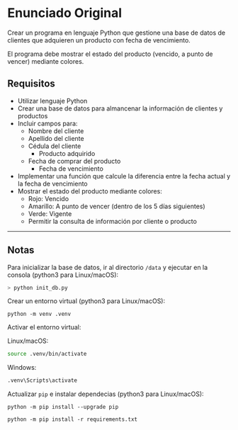 # Enunciado Original

Crear un programa en lenguaje Python que gestione una base de datos de clientes
que adquieren un producto con fecha de vencimiento.

El programa debe mostrar el estado del producto (vencido, a punto de vencer)
mediante colores.

## Requisitos

- Utilizar lenguaje Python
- Crear una base de datos para almancenar la información de clientes y productos
- Incluir campos para:
  - Nombre del cliente
  - Apellido del cliente
  - Cédula del cliente
    - Producto adquirido
  - Fecha de comprar del producto
    - Fecha de vencimiento
- Implementar una función que calcule la diferencia entre la fecha actual y la
  fecha de vencimiento
- Mostrar el estado del producto mediante colores:
  - Rojo: Vencido
  - Amarillo: A punto de vencer (dentro de los 5 días siguientes)
  - Verde: Vigente
  - Permitir la consulta de información por cliente o producto

---

## Notas

Para inicializar la base de datos, ir al directorio `/data` y ejecutar en la consola (python3 para Linux/macOS):

```sh
> python init_db.py
```

Crear un entorno virtual (python3 para Linux/macOS):

```
python -m venv .venv
```

Activar el entorno virtual:

Linux/macOS:

```sh
source .venv/bin/activate
```

Windows:

```sh
.venv\Scripts\activate
```

Actualizar `pip` e instalar dependecias (python3 para Linux/macOS):

```
python -m pip install --upgrade pip
```

```
python -m pip install -r requirements.txt
```
